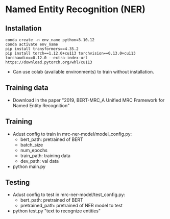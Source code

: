 # Named Entity Recognition (NER)

## Installation
```
conda create -n env_name python=3.10.12
conda activate env_name
pip install transformers==4.35.2
pip install torch==1.12.0+cu113 torchvision==0.13.0+cu113 torchaudio==0.12.0 --extra-index-url https://download.pytorch.org/whl/cu113
```
- Can use colab (available environments) to train without installation.

## Training data
- Download in the paper "2019, BERT-MRC_A Unified MRC Framework for Named Entity Recognition"

## Training
- Adust config to train in mrc-ner-model/model_config.py:
    - bert_path: pretrained of BERT
    - batch_size
    - num_epochs
    - train_path: training data
    - dev_path: val data
- python main.py

## Testing
- Adust config to test in mrc-ner-model/test_config.py:
    - bert_path: pretrained of BERT
    - pretrained_path: pretrained of NER model to test
- python test.py "text to recognize entities"
